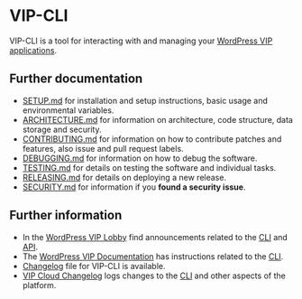 # VIP-CLI

VIP-CLI is a tool for interacting with and managing your [WordPress VIP applications](https://wpvip.com/).

## Further documentation

- [SETUP.md](https://github.com/Automattic/vip-service-boilerplate/blob/trunk/docs/SETUP.md) for installation and setup instructions, basic usage and environmental variables.
- [ARCHITECTURE.md](https://github.com/Automattic/vip-service-boilerplate/blob/trunk/docs/ARCHITECTURE.md) for information on architecture, code structure, data storage and security.
- [CONTRIBUTING.md](https://github.com/Automattic/vip-service-boilerplate/blob/trunk/docs/CONTRIBUTING.md) for information on how to contribute patches and features, also issue and pull request labels.
- [DEBUGGING.md](https://github.com/Automattic/vip-service-boilerplate/blob/trunk/docs/DEBUGGING.md) for information on how to debug the software.
- [TESTING.md](https://github.com/Automattic/vip-service-boilerplate/blob/trunk/docs/TESTING.md) for details on testing the software and individual tasks.
- [RELEASING.md](https://github.com/Automattic/vip-service-boilerplate/blob/trunk/docs/RELEASING.md) for details on deploying a new release.
- [SECURITY.md](https://github.com/Automattic/vip-service-boilerplate/blob/trunk/docs/SECURITY.md) for information if you **found a security issue**.

## Further information

- In the [WordPress VIP Lobby](https://lobby.vip.wordpress.com/) find announcements related to the [CLI](https://lobby.vip.wordpress.com/?s=vip-cli) and [API](https://lobby.vip.wordpress.com/?s=vip%20go%20api).
- The [WordPress VIP Documentation](https://docs.wpvip.com/) has instructions related to the [CLI](https://docs.wpvip.com/technical-references/vip-cli/).
- [Changelog](https://github.com/Automattic/vip-cli/blob/trunk/CHANGELOG.md) file for VIP-CLI is available.
- [VIP Cloud Changelog](https://wpvipchangelog.wordpress.com/) logs changes to the [CLI](https://wpvipchangelog.wordpress.com/?s=cli) and other aspects of the platform.
